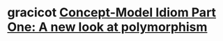 # gracicot [Concept-Model Idiom Part One: A new look at polymorphism](https://gracicot.github.io/conceptmodel/2017/09/13/concept-model-part1.html)